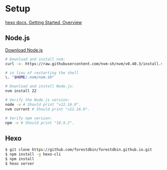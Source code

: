 # Setup

[hexo docs, Getting Started, Overview](https://hexo.io/docs/)

## Node.js

[Download Node.js](https://nodejs.org/en/download)

```bash
# Download and install nvm:
curl -o- https://raw.githubusercontent.com/nvm-sh/nvm/v0.40.3/install.sh | bash

# in lieu of restarting the shell
\. "$HOME/.nvm/nvm.sh"

# Download and install Node.js:
nvm install 22

# Verify the Node.js version:
node -v # Should print "v22.16.0".
nvm current # Should print "v22.16.0".

# Verify npm version:
npm -v # Should print "10.9.2".
```

## Hexo

```bash
$ git clone https://github.com/forestdbin/forestdbin.github.io.git
$ npm install -g hexo-cli
$ npm install
$ hexo server
```
